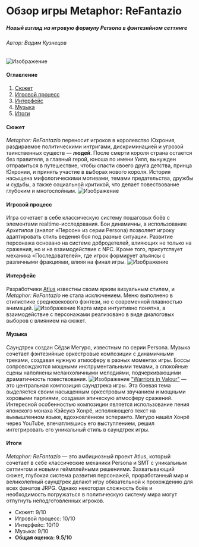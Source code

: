 # Обзор игры Metaphor: ReFantazio
##### Новый взгляд на игровую формулу Persona в фэнтезийном сеттинге
###### _Автор: Вадим Кузнецов_
![Изображение](https://gaming-cdn.com/images/products/17118/orig/metaphor-refantazio-pc-game-steam-latin-america-cover.jpg?v=1728921592 "Metaphor: ReFantazio")
#### Оглавление
1. [Сюжет](#title1)
2. [Игровой процесс](#title2)
3. [Интерфейс](#title3)
4. [Музыка](#title4)
5. [Итоги](#title5)

#### <a id="title1">Сюжет</a>
_Metaphor: ReFantazio_ переносит игроков в королевство Юхрония, раздираемое политическими интригами, дискриминацией и угрозой таинственных существ — __людей__. После смерти короля страна остается без правителя, а главный герой, юноша по имени Уилл, вынужден отправиться в путешествие, чтобы спасти своего друга детства, принца Юхронии, и принять участие в выборах нового короля.
История насыщена мифологическими мотивами, темами предательства, дружбы и судьбы, а также социальной критикой, что делает повествование глубоким и многослойным.
![Изображение](https://static0.gamerantimages.com/wordpress/wp-content/uploads/2024/12/metaphor_-refantazio_20241212190114.jpg "Карта мира")

#### <a id="title2">Игровой процесс</a>
Игра сочетает в себе классическую систему пошаговых боёв с элементами realtime-исследования. Бои динамичны, а использование _Архетипов_ (аналог «Персон» из серии Persona) позволяет игроку адаптировать стиль ведения боя под разные ситуации. Развитие персонажа основано на системе добродетелей, влияющих не только на сражения, но и на взаимодействие с NPC.
Кроме того, присутствует механика «Последователей», где игрок формирует альянсы с различными фракциями, влияя на финал игры.
![Изображение](https://pub-f354ec240bea480db7320bd0e29d972e.r2.dev/sites/2/2024/04/Fighting-Homo-Gorleo-8d1c0679fb577f0bc80c.jpg "Пример битвы")

#### <a id="title3">Интерфейс</a>
Разработчики [Atlus](https://atlus.com/) известны своим ярким визуальным стилем, и _Metaphor: ReFantazio_ не стала исключением. Меню выполнено в стилистике средневекового фэнтези, но с современной плавностью анимаций.
![Изображение](https://static.insales-cdn.com/images/products/1/5335/924947671/metaphor-refantazio-screenshot-01-en-09oct24.webp "Главное меню")
Карта мира интуитивно понятна, а взаимодействие с персонажами реализовано в виде диалоговых выборов с влиянием на сюжет.

#### <a id="title4">Музыка</a>
Саундтрек создан Сёдзи Мегуро, известным по серии Persona. Музыка сочетает фэнтезийные оркестровые композиции с динамичными треками, создавая нужную атмосферу в разных моментах игры. Боссы сопровождаются мощными инструментальными темами, а спокойные сцены наполнены меланхоличными мелодиями, подчеркивающими драматичность повествования.
![Изображение](https://www.gamesoul.it/wp-content/uploads/2021/10/shoji-meguro-il-compositore-di-persona-lascia-atlus-gamesoul.jpg "Сёдзи Мегуро")
["Warriors in Valour"](https://www.youtube.com/watch?v=SjIJfwaFSAE&ab_channel=KanekiTheGOAT) — это центральная композиция саундтрека игры. Эта боевая тема выделяется своим насыщенным оркестровым звучанием и мощными хоровыми партиями, создавая эпическую атмосферу сражений. Интересной особенностью композиции является использование пения японского монаха Кэйсукэ Хонрё, исполняющего текст на вымышленном языке, вдохновлённом эсперанто. Мегуро нашёл Хонрё через YouTube, впечатлившись его выступлением, решил интегрировать его уникальный стиль в саундтрек игры.

#### <a id="title5">Итоги</a> 
_Metaphor: ReFantazio_ — это амбициозный проект Atlus, который сочетает в себе классические механики Persona и SMT с уникальным сеттингом и новыми геймплейными решениями. Захватывающий сюжет, глубокая система развития персонажей, проработанный мир и великолепный саундтрек делают игру обязательной к прохождению для всех фанатов JRPG. Однако некоторая сложность боёв и необходимость погружаться в политическую систему мира могут отпугнуть неподготовленных игроков.

- Сюжет: 9/10
- Игровой процесс: 10/10
- Интерфейс: 10/10
- Музыка: 9/10
- __Общая оценка: 9.5/10__
